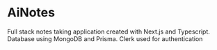 # AiNotes
Full stack notes taking application created with Next.js and Typescript. Database using MongoDB and Prisma. 
Clerk used for authentication
